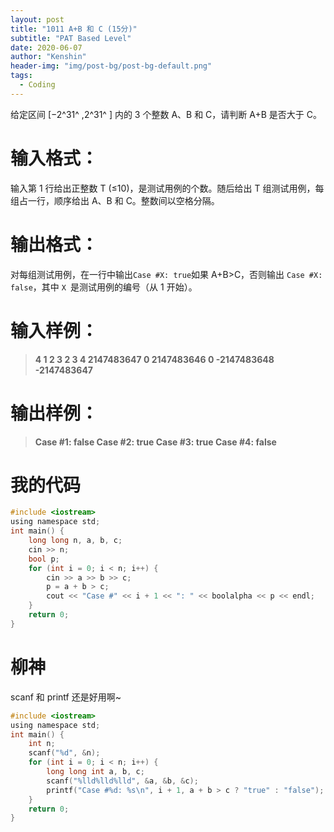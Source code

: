 ```yaml
---
layout: post
title: "1011 A+B 和 C (15分)"
subtitle: "PAT Based Level"
date: 2020-06-07
author: "Kenshin"
header-img: "img/post-bg/post-bg-default.png"
tags:
  - Coding
---
```


给定区间 [−2^​31^​​ ,2^​31^​​ ] 内的 3 个整数 A、B 和 C，请判断 A+B 是否大于 C。

# 输入格式：

输入第 1 行给出正整数 T (≤10)，是测试用例的个数。随后给出 T 组测试用例，每组占一行，顺序给出 A、B 和 C。整数间以空格分隔。

# 输出格式：

对每组测试用例，在一行中输出`Case #X: true`如果 A+B>C，否则输出 `Case #X: false`，其中 `X `是测试用例的编号（从 1 开始）。

# 输入样例：

> **4
> 1 2 3
> 2 3 4
> 2147483647 0 2147483646
> 0 -2147483648 -2147483647**

# 输出样例：

> **Case #1: false
> Case #2: true
> Case #3: true
> Case #4: false**

# 我的代码

```c
#include <iostream>
using namespace std;
int main() {
    long long n, a, b, c;
    cin >> n;
    bool p;
    for (int i = 0; i < n; i++) {
        cin >> a >> b >> c;
        p = a + b > c;
        cout << "Case #" << i + 1 << ": " << boolalpha << p << endl;
    }
    return 0;
}
```

# 柳神

scanf 和 printf 还是好用啊~

```c
#include <iostream>
using namespace std;
int main() {
    int n;
    scanf("%d", &n);
    for (int i = 0; i < n; i++) {
        long long int a, b, c;
        scanf("%lld%lld%lld", &a, &b, &c);
        printf("Case #%d: %s\n", i + 1, a + b > c ? "true" : "false");
    }
    return 0;
}
```
